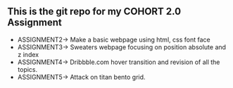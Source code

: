 ## This is the git repo for my COHORT 2.0 Assignment
- ASSIGNMENT2-> Make a basic webpage using html, css font face
- ASSIGNMENT3-> Sweaters webpage focusing on position absolute and z index
- ASSIGNMENT4-> Dribbble.com hover transition and revision of all the topics.
- ASSIGNMENT5-> Attack on titan bento grid.